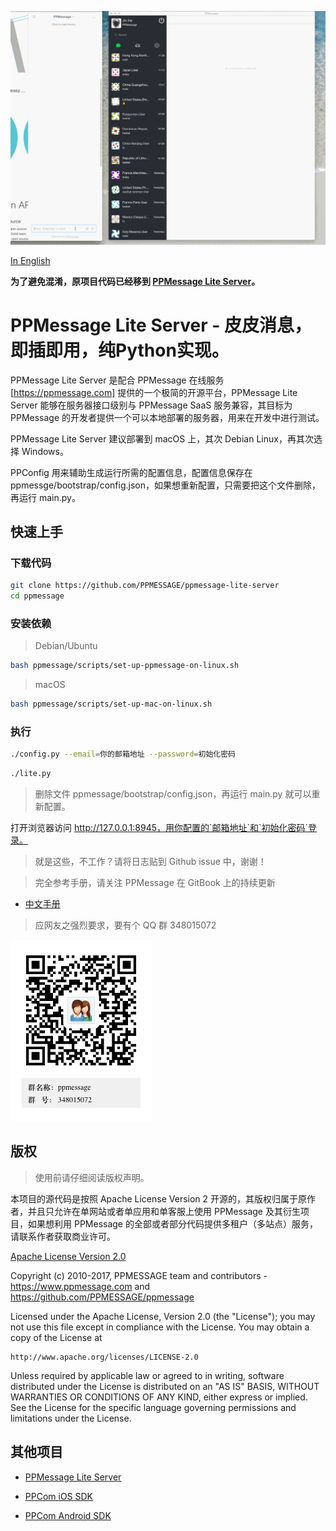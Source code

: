 ![PPMessage Demo](/doc/ppkefu-ppcom.gif)

[In English](/README.md)

<strong>为了避免混淆，原项目代码已经移到 [PPMessage Lite Server](https://github.com/PPMESSAGE/ppmessage-lite-server)。</strong>

# PPMessage Lite Server - 皮皮消息，即插即用，纯Python实现。

PPMessage Lite Server 是配合 PPMessage 在线服务[https://ppmessage.com] 提供的一个极简的开源平台，PPMessage Lite Server 能够在服务器接口级别与 PPMessage SaaS 服务兼容，其目标为 PPMessage 的开发者提供一个可以本地部署的服务器，用来在开发中进行测试。

PPMessage Lite Server 建议部署到 macOS 上，其次 Debian Linux，再其次选择 Windows。

PPConfig 用来辅助生成运行所需的配置信息，配置信息保存在 ppmessge/bootstrap/config.json，如果想重新配置，只需要把这个文件删除，再运行 main.py。


## 快速上手

### 下载代码

```bash
git clone https://github.com/PPMESSAGE/ppmessage-lite-server
cd ppmessage
```

### 安装依赖

> Debian/Ubuntu

```bash
bash ppmessage/scripts/set-up-ppmessage-on-linux.sh
```

> macOS


```bash
bash ppmessage/scripts/set-up-mac-on-linux.sh
```


### 执行


```bash
./config.py --email=你的邮箱地址 --password=初始化密码
```

```bash
./lite.py
```

> 删除文件 ppmessage/bootstrap/config.json，再运行 main.py 就可以重新配置。

打开浏览器访问 http://127.0.0.1:8945，用你配置的`邮箱地址`和`初始化密码`登录。

> 就是这些，不工作？请将日志贴到 Github issue 中，谢谢！

 
> 完全参考手册，请关注 PPMessage 在 GitBook 上的持续更新

* [中文手册](https://ppmessage.gitbooks.io/ppbook/content/)


> 应网友之强烈要求，要有个 QQ 群 348015072


![](/doc/348015072.png)


## 版权 

> 使用前请仔细阅读版权声明。

本项目的源代码是按照 Apache License Version 2 开源的，其版权归属于原作者，并且只允许在单网站或者单应用和单客服上使用 PPMessage 及其衍生项目，如果想利用 PPMessage 的全部或者部分代码提供多租户（多站点）服务，请联系作者获取商业许可。

[Apache License Version 2.0](http://www.apache.org/licenses/LICENSE-2.0)

Copyright (c) 2010-2017, PPMESSAGE team and contributors - https://www.ppmessage.com and https://github.com/PPMESSAGE/ppmessage

Licensed under the Apache License, Version 2.0 (the "License");
you may not use this file except in compliance with the License.
You may obtain a copy of the License at

    http://www.apache.org/licenses/LICENSE-2.0

Unless required by applicable law or agreed to in writing, software
distributed under the License is distributed on an "AS IS" BASIS,
WITHOUT WARRANTIES OR CONDITIONS OF ANY KIND, either express or implied.
See the License for the specific language governing permissions and
limitations under the License.



## 其他项目

* [PPMessage Lite Server](https://github.com/PPMESSAGE/ppmessage-lite-server)

* [PPCom iOS SDK](https://github.com/PPMESSAGE/ppcom-ios-sdk)

* [PPCom Android SDK](https://github.com/PPMESSAGE/ppcom-android-sdk)
